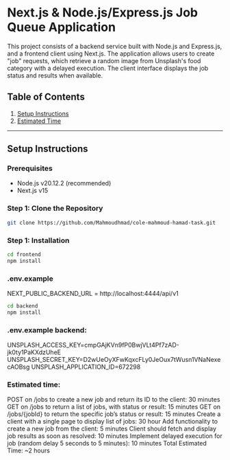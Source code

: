 # Next.js & Node.js/Express.js Job Queue Application

This project consists of a backend service built with Node.js and Express.js, and a frontend client using Next.js. The application allows users to create "job" requests, which retrieve a random image from Unsplash's food category with a delayed execution. The client interface displays the job status and results when available.

## Table of Contents

1. [Setup Instructions](#setup-instructions)
2. [Estimated Time](#estimated-time)

---

## Setup Instructions

### Prerequisites

- Node.js v20.12.2 (recommended)
- Next.js v15

### Step 1: Clone the Repository

```bash
git clone https://github.com/Mahmoudhmad/cole-mahmoud-hamad-task.git
```

### Step 1: Installation

<!-- Frontend -->

```bash
cd frontend
npm install
```

### .env.example

NEXT_PUBLIC_BACKEND_URL = http://localhost:4444/api/v1

<!-- backend -->

```bash
cd backend
npm install
```

### .env.example backend:

UNSPLASH_ACCESS_KEY=cmpGAjKVn9fP0BwjVLt4Pf7zAD-jk0ty1PaKXdzUheE
UNSPLASH_SECRET_KEY=D2wUeOyXFwKqxcFLy0JeOux7tWusn1VNaNexecAOBsg
UNSPLASH_APPLICATION_ID=672298

### Estimated time:

<!-- Estimated Spent Time -->

POST on /jobs to create a new job and return its ID to the client: 30 minutes
GET on /jobs to return a list of jobs, with status or result: 15 minutes
GET on /jobs/{jobId} to return the specific job’s status or result: 15 minutes
Create a client with a single page to display list of jobs: 30 hour
Add functionality to create a new job from the client: 5 minutes
Client should fetch and display job results as soon as resolved: 10 minutes
Implement delayed execution for job (random delay 5 seconds to 5 minutes): 10 minutes
Total Estimated Time: ~2 hours
